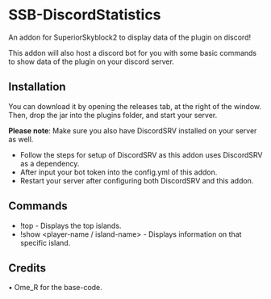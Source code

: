 # SSB-DiscordStatistics
An addon for SuperiorSkyblock2 to display data of the plugin on discord!

This addon will also host a discord bot for you with some basic commands to show data of the plugin on your discord server.

## Installation

You can download it by opening the releases tab, at the right of the window. Then, drop the jar into the plugins folder, and start your server.

**Please note**: Make sure you also have DiscordSRV installed on your server as well.

- Follow the steps for setup of DiscordSRV as this addon uses DiscordSRV as a dependency.
- After input your bot token into the config.yml of this addon.
- Restart your server after configuring both DiscordSRV and this addon.

## Commands
- !top - Displays the top islands.
- !show <player-name / island-name> - Displays information on that specific island.

## Credits

• Ome_R for the base-code.
